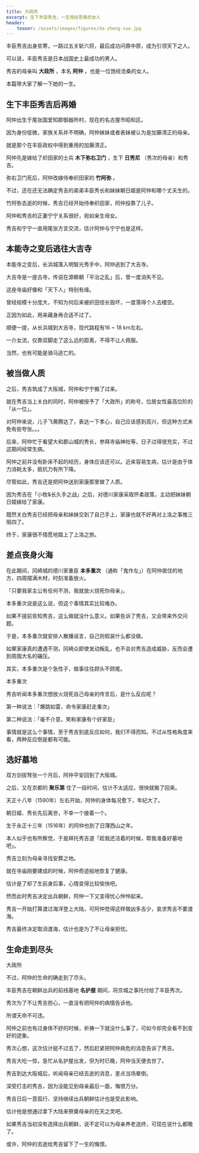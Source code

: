 ```yaml
---
title: 大政所
excerpt: 生下丰臣秀吉，一生饱经苍桑的女人
header: 
    teaser: /assets/images/figures/da-zheng-suo.jpg
---
```


丰臣秀吉出身贫寒，一路过五关斩六将，最后成功问鼎中原，成为引领天下之人。  

可以说，丰臣秀吉是日本战国史上最成功的男人。

秀吉的母亲叫 **大政所** ，本名 **阿仲** ，也是一位饱经沧桑的女人。

本篇带大家了解一下她的一生。  

## 生下丰臣秀吉后再婚

阿仲出生于尾张国爱知郡御器所村，现在的名古屋市昭和区。

因为身份低微，家族关系并不明确，阿仲妹妹或者表妹被认为是加藤清正的母亲。

就是那个在丰臣政权中得到重用的加藤清正。

阿仲先是嫁给了织田家的士兵 **木下弥右卫门** ，生下 **日秀尼** （秀次的母亲）和秀吉。

弥右卫门死后，阿仲改嫁侍奉织田家的 **竹阿弥** 。

不过，还在还无法确定秀吉的弟弟丰臣秀长和妹妹朝日姬是阿仲和哪个丈夫生的。

竹阿弥去逝的时候，秀吉已经开始侍奉织田家，阿仲投靠了儿子。

阿仲和秀吉的正妻宁宁关系很好，宛如亲生母女。

秀吉和宁宁一直用尾张方言交流，估计阿仲与宁宁也是这样。

## 本能寺之变后逃往大吉寺

本能寺之变后，长浜城落入明智光秀手中，阿仲逃到了大吉寺。

大吉寺是一座古寺，传说在源赖朝「平治之乱」后，曾一度消失不见。

这座寺庙好像和「天下人」特别有缘。

曾经规模十分庞大，不知为何后来被织田信长毁坏，一度落得个人去楼空。

正因为如此，用来藏身再合适不过了。

顺便一提，从长浜城到大吉寺，现代路程有16 ~ 18 km左右。

一介女流，仅靠双脚走了这么远的距离，不得不让人佩服。

当然，也有可能是骑马逃亡的。

## 被当做人质

之后，秀吉筑成了大阪城，阿仲和宁宁搬了过来。

就在秀吉当上关白的同时，阿仲被授予了「大政所」的称号，位居女性最高位阶的「从一位」。

对阿仲来说，儿子飞黄腾达了，表达一下孝心，自己应该感到高兴，但这种方式未免有些夸张。。。

后来，阿仲忙于看望大和郡山城的秀长，参拜寺庙神社等，日子过得很充实，不过这期间经常生病。

阿仲之前并没有卧床不起的经历，身体应该还可以。近来容易生病，估计是由于体力消耗太多，抵抗力有所下降。

尽管如此，秀吉还是把阿仲送到家康那里做了人质。

因为秀吉在「小牧&长久手之战」之后，对德川家康采取怀柔政策，主动把妹妹朝日姬嫁给了家康。

既然关白秀吉已经把母亲和妹妹交到了自己手上，家康也就不好再对上洛之事推三阻四了。

终于，家康很不情愿地踏上了上洛之旅。

## 差点丧身火海

在此期间，冈崎城的德川家重臣 **本多重次** （通称「鬼作左」）在阿仲居住的地方，四周摆满木材，时刻准备放火。

「只要我家主公有任何不测，我就放火烧死你母亲」。

本多重次说是这么说，但这个事情其实比较难办。

如果不提前告知秀吉，这么做就没什么意义。如果告诉了秀吉，又会带来外交问题。

于是，本多重次就安排人散播谣言，自己则假装什么都没做。

如果家康真的遭遇不测，冈崎众即使发动叛乱，也不会对秀吉造成威胁，反而会遭到周围大名的碾压。

其实，本多重次是个急性子，做事往往顾头不顾尾。

本多重次

秀吉听闻本多重次想放火烧死自己母亲的传言后，是什么反应呢？

第一种说法：「爆跳如雷，命令家康赶走重次」

第二种说法：「毫不介意，笑称家康有个好家臣」

事情就是这么个事情，至于秀吉到底反应如何，我们不得而知。不过从性格角度来看，两种反应倒是都有可能。

## 选好墓地

双方剑拔弩张一个月后，阿仲平安回到了大阪城。

之后，又在京都的 **聚乐第** 住了一段时间，估计不太适应，很快就搬了回来。

天正十八年（1590年）左右开始，阿仲的身体每况愈下，年纪大了。

朝日姬、秀长先后离世，不幸一个接着一个。

生于永正十三年（1516年）的阿仲也到了日薄西山之年。

本人似乎也有所察觉，于是拜托秀吉道「趁我还活着的时候，帮我准备好墓地吧」。

秀吉立刻为母亲寻找安葬之地。

就在寺庙刚要建成的时候，阿仲奇迹般地恢复了健康。

估计是了却了生前身后事，心情变得比较愉快吧。

然而此时秀吉决定出兵朝鲜，阿仲一下又变得忧心忡忡起来。

秀吉一开始打算渡过海洋登上大陆，可阿仲觉得这样做凶多吉少，哀求秀吉不要渡海。

秀吉最终决定取消渡海，估计也是为了不让母亲担忧。

## 生命走到尽头

大政所

不过，阿仲的生命的确走到了尽头。  

丰臣秀吉在朝鲜出兵的前线基地 **名护屋** 期间，将京城之事托付给了丰臣秀次。

秀次为了不让秀吉担心，一直没有把阿仲的病情告诉他。

所谓天命不可违。

阿仲之前也有过身体不好的时候，祈祷一下就没什么事了，可如今却完全看不到变好的迹象。

秀次心想，这次估计挺不过去了，然后赶紧把阿仲病危的消息告诉了秀吉。

秀吉大吃一惊，急忙从名护屋出发，但为时已晚，阿仲当天便去世了。

秀吉到达大阪城后，听闻母亲已经去逝的消息，差点当场晕倒。

深受打击的秀吉，因为没能见到母亲最后一面，悔恨万分。

秀吉日后一意孤行、坚持继续出兵朝鲜估计也是受此影响。

估计他是想通过拿下大陆来祭奠母亲的在天之灵吧。

如果秀吉当初没有选择出兵朝鲜，说不定可以为母亲养老送终，可现在说什么都晚了。

或许，阿仲的去逝给秀吉留下了一生的悔恨。


